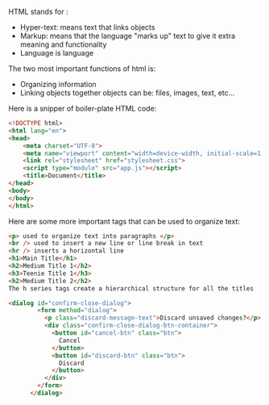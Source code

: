 HTML stands for :
- Hyper-text: means text that links objects 
- Markup: means that the language "marks up" text to give it extra meaning and functionality
- Language is language

The two most important functions of html is:
- Organizing information
- Linking objects together
objects can be: files, images, text, etc...

Here is a snipper of boiler-plate HTML code:

```html
<!DOCTYPE html>
<html lang="en">
<head>
    <meta charset="UTF-8">
    <meta name="viewport" content="width=device-width, initial-scale=1.0">
    <link rel="stylesheet" href="stylesheet.css">
    <script type="module" src="app.js"></script>
    <title>Document</title>
</head>
<body>
</body>
</html>
```

Here are some more important tags that can be used to organize text: 

```html
<p> used to organize text into paragraphs </p>
<br /> used to insert a new line or line break in text
<hr /> inserts a horizontal line 
<h1>Main Title</h1>
<h2>Medium Title 1</h2>
<h3>Teenie Title 1</h3>
<h2>Medium Title 2</h2>
The h series tags create a hierarchical structure for all the titles
```

```html
<dialog id="confirm-close-dialog">
        <form method="dialog">
          <p class="discard-message-text">Discard unsaved changes?</p>
          <div class="confirm-close-dialog-btn-container">
            <button id="cancel-btn" class="btn">
              Cancel
            </button>
            <button id="discard-btn" class="btn">
              Discard
            </button>
          </div>
        </form>
      </dialog>
```
